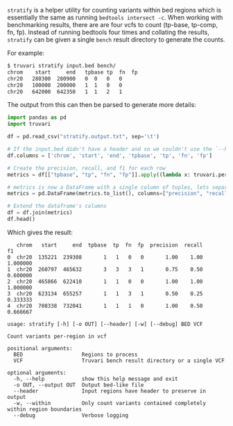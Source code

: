 `stratify` is a helper utility for counting variants within bed regions which is essentially the same as running `bedtools intersect -c`. When working with benchmarking results, there are are four vcfs to count (tp-base, tp-comp, fn, fp). Instead of running bedtools four times and collating the results, `stratify` can be given a single `bench` result directory to generate the counts.

For example:
```bash
$ truvari stratify input.bed bench/
chrom    start     end   tpbase	tp	fn	fp
chr20	280300	280900	 0	0	0	0
chr20	100000	200000	 1	1	0	0
chr20	642000	642350	 1	1	2	1
```

The output from this can then be parsed to generate more details:

```python
import pandas as pd
import truvari

df = pd.read_csv("stratify.output.txt", sep='\t')

# If the input.bed didn't have a header and so we couldn't use the `--header` parameter, we need to name columns
df.columns = ['chrom', 'start', 'end', 'tpbase', 'tp', 'fn', 'fp']

# Create the precision, recall, and f1 for each row
metrics = df[["tpbase", "tp", "fn", "fp"]].apply((lambda x: truvari.performance_metrics(*x)), axis=1)

# metrics is now a DataFrame with a single column of tuples, lets separate them into columns
metrics = pd.DataFrame(metrics.to_list(), columns=["precision", "recall", "f1"])

# Extend the dataframe's columns
df = df.join(metrics)
df.head()
```
Which gives the result:
```
   chrom   start     end  tpbase  tp  fn  fp  precision  recall        f1
0  chr20  135221  239308       1   1   0   0       1.00    1.00  1.000000
1  chr20  260797  465632       3   3   3   1       0.75    0.50  0.600000
2  chr20  465866  622410       1   1   0   0       1.00    1.00  1.000000
3  chr20  623134  655257       1   1   3   1       0.50    0.25  0.333333
4  chr20  708338  732041       1   1   1   0       1.00    0.50  0.666667
```

```
usage: stratify [-h] [-o OUT] [--header] [-w] [--debug] BED VCF

Count variants per-region in vcf

positional arguments:
  BED                   Regions to process
  VCF                   Truvari bench result directory or a single VCF

optional arguments:
  -h, --help            show this help message and exit
  -o OUT, --output OUT  Output bed-like file
  --header              Input regions have header to preserve in output
  -w, --within          Only count variants contained completely within region boundaries
  --debug               Verbose logging
```